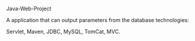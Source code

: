 Java-Web-Project

A application that can output parameters from the database technologies: 

Servlet, Maven, JDBC, MySQL, TomCat, MVC.
